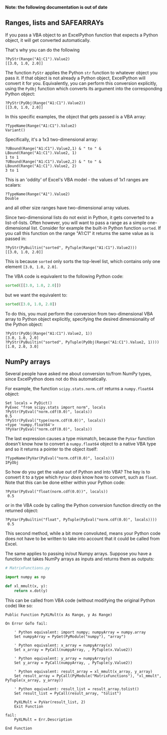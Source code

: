 **Note: the following documentation is out of date**

Ranges, lists and SAFEARRAYs
---

If you pass a VBA object to an ExcelPython function that expects a Python object, it will get converted automatically.

That's why you can do the following

    ?PyStr(Range("A1:C1").Value2)
    [[3.0, 1.0, 2.0]]
   
The function `PyStr` applies the Python `str` function to whatever object you pass it. If that object is not already a Python object, ExcelPython will convert it for you. Equivalently, you can perform this conversion explicitly, using the `PyObj` function which converts its argument into the corresponding Python object:

    ?PyStr(PyObj(Range("A1:C1").Value2))
    [[3.0, 1.0, 2.0]]

In this specific examples, the object that gets passed is a VBA array:

    ?TypeName(Range("A1:C1").Value2)
    Variant()

Specifically, it's a 1x3 two-dimensional array:

    ?UBound(Range("A1:C1").Value2,1) & " to " & LBound(Range("A1:C1").Value2, 1)
    1 to 1
    ?UBound(Range("A1:C1").Value2,2) & " to " & LBound(Range("A1:C1").Value2, 2)
    3 to 1
  
This is an 'oddity' of Excel's VBA model - the values of 1x1 ranges are scalars:

    ?TypeName(Range("A1").Value2)
    Double
  
and all other size ranges have two-dimensional array values.

Since two-dimensional lists do not exist in Python, it gets converted to a list-of-lists. Often however, you will want to pass a range as a simple one-dimensional list. Consider for example the built-in Python function `sorted`. If you call this function on the range "A1:C1" it returns the same value as is passed in:

    ?PyStr(PyBuiltin("sorted", PyTuple(Range("A1:C1").Value2)))
    [[3.0, 1.0, 2.0]]

This is because `sorted` only sorts the top-level list, which contains only one element `[3.0, 1.0, 2.0]`.

The VBA code is equivalent to the following Python code:
```python
sorted([[3.0, 1.0, 2.0]])
```
but we want the equivalent to:
```python
sorted([3.0, 1.0, 2.0])
```

To do this, you must perform the conversion from two-dimensional VBA array to Python object explicitly, specifying the desired dimensionality of the Python object:

    ?PyStr(PyObj(Range("A1:C1").Value2, 1))
    [3.0, 1.0, 2.0]
    ?PyStr(PyBuiltin("sorted", PyTuple(PyObj(Range("A1:C1").Value2, 1))))
    [1.0, 2.0, 3.0]

NumPy arrays
--

Several people have asked me about conversion to/from NumPy types, since ExcelPython does not do this automatically.

For example, the function `scipy.stats.norm.cdf` returns a `numpy.float64` object:

    Set locals = PyDict()
    PyExec "from scipy.stats import norm", locals
    ?PyStr(PyEval("norm.cdf(0.0)", locals))
    0.5
    ?PyStr(PyEval("type(norm.cdf(0.0))", locals))
    <type 'numpy.float64'>
    ?PyVar(PyEval("norm.cdf(0.0)", locals))

The last expression causes a type mismatch, because the `PyVar` function doesn't know how to convert a `numpy.float64` object to a native VBA type and so it returns a pointer to the object itself:

    ?TypeName(PyVar(PyEval("norm.cdf(0.0)", locals)))
    IPyObj

So how do you get the value out of Python and into VBA? The key is to convert it to a type which `PyVar` _does_ know how to convert, such as `float`. Note that this can be done either within your Python code:

    ?PyVar(PyEval("float(norm.cdf(0.0))", locals))
     0.5 

or in the VBA code by calling the Python conversion function directly on the returned object:

    ?PyVar(PyBuiltin("float", PyTuple(PyEval("norm.cdf(0.0)", locals))))
     0.5

This second method, while a bit more convoluted, means your Python code does not have to be written to take into account that it could be called from Excel.

The same applies to passing in/out Numpy arrays. Suppose you have a function that takes NumPy arrays as inputs and returns them as outputs:
```python
# MatrixFunctions.py

import numpy as np

def xl_mmult(x, y):
    return x.dot(y)
```
This can be called from VBA code (without modifying the original Python code) like so:

    Public Function PyXLMult(x As Range, y As Range)
    
    On Error GoTo fail:
    
        ' Python equivalent: import numpy; numpyArray = numpy.array
        Set numpyArray = PyGet(PyModule("numpy"), "array")
    
        ' Python equivalent: x_array = numpyArray(x)
        Set x_array = PyCall(numpyArray, , PyTuple(x.Value2))
    
        ' Python equivalent: y_array = numpyArray(y)
        Set y_array = PyCall(numpyArray, , PyTuple(y.Value2))
    
        ' Python equivalent: result_array = xl_mmult(x_array, y_array)
        Set result_array = PyCall(PyModule("MatrixFunctions"), "xl_mmult", PyTuple(x_array, y_array))
    
        ' Python equivalent: result_list = result_array.tolist()
        Set result_list = PyCall(result_array, "tolist")
    
        PyXLMult = PyVar(result_list, 2)
        Exit Function
    
    fail:
        PyXLMult = Err.Description
    
    End Function
